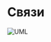 
# Связи

![UML](http://www.plantuml.com/plantuml/svg/5Omn3i8m34NtdW8EGBmpzIeciKYbnexiRv0uFUdmtjlU7c17ZdEx7rhFR7Bhm8mdaVEtl0_qV6M8LrE8ebGR9BzkdqTZKeC43Gw8qvfSbBcqxQ9jzGy0)
